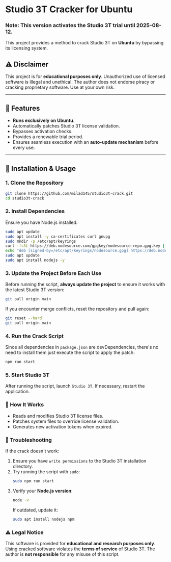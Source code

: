 # Studio 3T Cracker for Ubuntu

### Note: This version activates the Studio 3T trial until 2025-08-12.


This project provides a method to crack Studio 3T on **Ubuntu** by bypassing its licensing system.

## ⚠️ Disclaimer
This project is for **educational purposes only**. Unauthorized use of licensed software is illegal and unethical. The author does not endorse piracy or cracking proprietary software. Use at your own risk.

---

## 📌 Features
- **Runs exclusively on Ubuntu**.
- Automatically patches Studio 3T license validation.
- Bypasses activation checks.
- Provides a renewable trial period.
- Ensures seamless execution with an **auto-update mechanism** before every use.


---

## 🚀 Installation & Usage

### **1. Clone the Repository**
```sh
git clone https://github.com/milad145/studio3t-crack.git
cd studio3t-crack
```

### **2. Install Dependencies**
Ensure you have Node.js installed.
```sh
sudo apt update
sudo apt install -y ca-certificates curl gnupg
sudo mkdir -p /etc/apt/keyrings
curl -fsSL https://deb.nodesource.com/gpgkey/nodesource-repo.gpg.key | sudo gpg --dearmor -o /etc/apt/keyrings/nodesource.gpg
echo "deb [signed-by=/etc/apt/keyrings/nodesource.gpg] https://deb.nodesource.com/node_22.x nodistro main" | sudo tee /etc/apt/sources.list.d/nodesource.list
sudo apt update
sudo apt install nodejs -y
```

### **3. Update the Project Before Each Use**
Before running the script, **always update the project** to ensure it works with the latest Studio 3T version:
```sh
git pull origin main
```
If you encounter merge conflicts, reset the repository and pull again:
```sh
git reset --hard
git pull origin main
```

### **4. Run the Crack Script**
Since all dependencies in `package.json` are devDependencies, there's no need to install them just execute the script to apply the patch:
```sh
npm run start
```

### **5. Start Studio 3T**
After running the script, launch `Studio 3T`. If necessary, restart the application.

### 🔄 How It Works
- Reads and modifies Studio 3T license files.
- Patches system files to override license validation.
- Generates new activation tokens when expired.

### 🔧 Troubleshooting
If the crack doesn't work:
1. Ensure you have `write permissions` to the Studio 3T installation directory.
2. Try running the script with `sudo`:
    ```sh
    sudo npm run start 
    ```
3. Verify your **Node.js version**:
    ```sh
    node -v
    ```
   If outdated, update it:
    ```sh
    sudo apt install nodejs npm
    ```

### ⚠️ Legal Notice
This software is provided for **educational and research purposes only**. Using cracked software violates the **terms of service** of Studio 3T. The author is **not responsible** for any misuse of this script.

